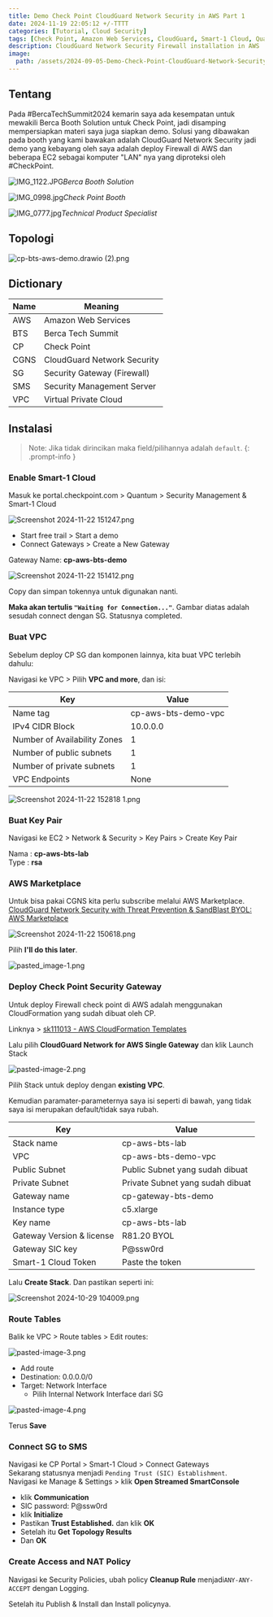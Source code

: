 ```yaml
---
title: Demo Check Point CloudGuard Network Security in AWS Part 1
date: 2024-11-19 22:05:12 +/-TTTT
categories: [Tutorial, Cloud Security]
tags: [Check Point, Amazon Web Services, CloudGuard, Smart-1 Cloud, Quantum Firewall]
description: CloudGuard Network Security Firewall installation in AWS
image: 
  path: /assets/2024-09-05-Demo-Check-Point-CloudGuard-Network-Security-in-AWS---Part-1/IMG_1122-thumb.JPG
---
```


## Tentang

Pada #BercaTechSummit2024 kemarin saya ada kesempatan untuk mewakili Berca Booth Solution untuk Check Point, jadi disamping mempersiapkan materi saya juga siapkan demo. Solusi yang dibawakan pada booth yang kami bawakan adalah CloudGuard Network Security jadi demo yang kebayang oleh saya adalah deploy Firewall di AWS dan beberapa EC2 sebagai komputer "LAN" nya yang diproteksi oleh #CheckPoint.

![IMG_1122.JPG](/assets/2024-09-05-Demo-Check-Point-CloudGuard-Network-Security-in-AWS---Part-1/IMG_1122.JPG)_Berca Booth Solution_

![IMG_0998.jpg](/assets/2024-09-05-Demo-Check-Point-CloudGuard-Network-Security-in-AWS---Part-1/IMG_0998.JPG)_Check Point Booth_

![IMG_0777.jpg](/assets/2024-09-05-Demo-Check-Point-CloudGuard-Network-Security-in-AWS---Part-1/IMG_0777.JPG)_Technical Product Specialist_

## Topologi

![cp-bts-aws-demo.drawio (2).png](/assets/2024-09-05-Demo-Check-Point-CloudGuard-Network-Security-in-AWS---Part-1/cp-bts-aws-demo.drawio%20(2).png)

## Dictionary

| Name | Meaning                     |
| ---- | --------------------------- |
| AWS  | Amazon Web Services         |
| BTS  | Berca Tech Summit           |
| CP   | Check Point                 |
| CGNS | CloudGuard Network Security |
| SG   | Security Gateway (Firewall) |
| SMS  | Security Management Server  |
| VPC  | Virtual Private Cloud       |

## Instalasi

> Note: Jika tidak dirincikan maka field/pilihannya adalah `default`.
{: .prompt-info }

### Enable Smart-1 Cloud

Masuk ke portal.checkpoint.com > Quantum > Security Management & Smart-1 Cloud

![Screenshot 2024-11-22 151247.png](/assets/2024-09-05-Demo-Check-Point-CloudGuard-Network-Security-in-AWS---Part-1/Screenshot%202024-11-22%20151247.png)

- Start free trail > Start a demo
- Connect Gateways > Create a New Gateway

Gateway Name: **cp-aws-bts-demo**

![Screenshot 2024-11-22 151412.png](/assets/2024-09-05-Demo-Check-Point-CloudGuard-Network-Security-in-AWS---Part-1/Screenshot%202024-11-22%20151412.png)

Copy dan simpan tokennya untuk digunakan nanti.

**Maka akan tertulis `"Waiting for Connection..."`**. Gambar diatas adalah sesudah connect dengan SG. Statusnya completed.

### Buat VPC

Sebelum deploy CP SG dan komponen lainnya, kita buat VPC terlebih dahulu:

Navigasi ke VPC > Pilih **VPC and more**, dan isi:

| Key                          | Value               |
| ---------------------------- | ------------------- |
| Name tag                     | cp-aws-bts-demo-vpc |
| IPv4 CIDR Block              | 10.0.0.0            |
| Number of Availability Zones | 1                   |
| Number of public subnets     | 1                   |
| Number of private subnets    | 1                   |
| VPC Endpoints                | None                |

![Screenshot 2024-11-22 152818 1.png](/assets/2024-09-05-Demo-Check-Point-CloudGuard-Network-Security-in-AWS---Part-1/Screenshot%202024-11-22%20152818.png)

### Buat Key Pair

Navigasi ke EC2 > Network & Security > Key Pairs > Create Key Pair

Nama : **cp-aws-bts-lab**  
Type : **rsa**

### AWS Marketplace

Untuk bisa pakai CGNS kita perlu subscribe melalui AWS Marketplace.  
[CloudGuard Network Security with Threat Prevention & SandBlast BYOL: AWS Marketplace](https://aws.amazon.com/marketplace/pp/prodview-eqq52wje3qy5e?applicationId=AWSMPContessa&ref_=beagle&sr=0-1)

![Screenshot 2024-11-22 150618.png](/assets/2024-09-05-Demo-Check-Point-CloudGuard-Network-Security-in-AWS---Part-1/Screenshot%202024-11-22%20150618.png)

Pilih **I'll do this later**.

![pasted_image-1.png](/assets/2024-09-05-Demo-Check-Point-CloudGuard-Network-Security-in-AWS---Part-1/pasted_image-1.png)

### Deploy Check Point Security Gateway

Untuk deploy Firewall check point di AWS adalah menggunakan CloudFormation yang sudah dibuat oleh CP.  

Linknya > [sk111013 - AWS CloudFormation Templates](https://support.checkpoint.com/results/sk/sk111013)

Lalu pilih **CloudGuard Network for AWS Single Gateway** dan klik Launch Stack

![pasted-image-2.png](/assets/2024-09-05-Demo-Check-Point-CloudGuard-Network-Security-in-AWS---Part-1/pasted-image-2.png)

Pilih Stack untuk deploy dengan **existing VPC**.

Kemudian paramater-parameternya saya isi seperti di bawah, yang tidak saya isi merupakan default/tidak saya rubah.

| Key                       | Value                            |
| ------------------------- | -------------------------------- |
| Stack name                | cp-aws-bts-lab                   |
| VPC                       | cp-aws-bts-demo-vpc              |
| Public Subnet             | Public Subnet yang sudah dibuat  |
| Private Subnet            | Private Subnet yang sudah dibuat |
| Gateway name              | cp-gateway-bts-demo              |
| Instance type             | c5.xlarge                        |
| Key name                  | cp-aws-bts-lab                   |
| Gateway Version & license | R81.20 BYOL                      |
| Gateway SIC key           | P@ssw0rd                         |
| Smart-1 Cloud Token       | Paste the token                  |

Lalu **Create Stack**. Dan pastikan seperti ini:

![Screenshot 2024-10-29 104009.png](/assets/2024-09-05-Demo-Check-Point-CloudGuard-Network-Security-in-AWS---Part-1/Screenshot%202024-10-29%20104009.png)

### Route Tables

Balik ke VPC > Route tables > Edit routes:

![pasted-image-3.png](/assets/2024-09-05-Demo-Check-Point-CloudGuard-Network-Security-in-AWS---Part-1/pasted-image-3.png)

- Add route
- Destination: 0.0.0.0/0
- Target: Network Interface  
  - Pilih Internal Network Interface dari SG

![pasted-image-4.png](/assets/2024-09-05-Demo-Check-Point-CloudGuard-Network-Security-in-AWS---Part-1/pasted-image-4.png)

Terus **Save**

### Connect SG to SMS

Navigasi ke CP Portal > Smart-1 Cloud > Connect Gateways  
Sekarang statusnya menjadi `Pending Trust (SIC) Establishment`.  
Navigasi ke Manage & Settings > klik **Open Streamed SmartConsole**

- klik **Communication**
- SIC password: P@ssw0rd
- klik **Initialize**
- Pastikan **Trust Established.** dan klik **OK**
- Setelah itu **Get Topology Results**
- Dan **OK**

### Create Access and NAT Policy

Navigasi ke Security Policies, ubah policy **Cleanup Rule** menjadi`ANY-ANY-ACCEPT` dengan Logging.

Setelah itu Publish & Install dan Install policynya.
